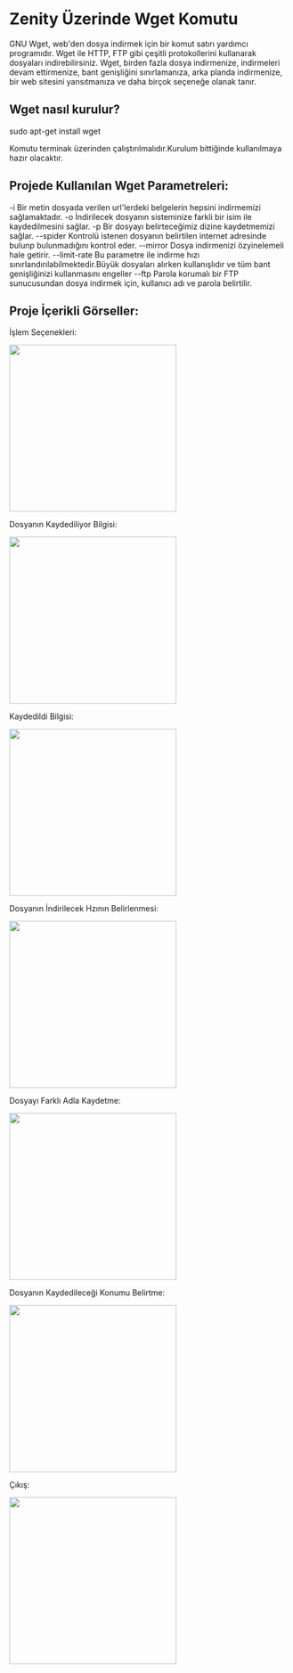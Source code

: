 # Zenity Üzerinde Wget Komutu
GNU Wget, web'den dosya indirmek için bir komut satırı yardımcı programıdır. Wget ile HTTP, FTP gibi çeşitli  protokollerini kullanarak dosyaları indirebilirsiniz. Wget, birden fazla dosya indirmenize, indirmeleri devam ettirmenize, bant genişliğini sınırlamanıza,  arka planda indirmenize, bir web sitesini yansıtmanıza ve daha birçok seçeneğe olanak tanır.

## Wget nasıl kurulur?

sudo apt-get install wget 

Komutu terminak üzerinden çalıştırılmalıdır.Kurulum bittiğinde kullanılmaya hazır olacaktır.

## Projede Kullanılan Wget Parametreleri:
-i
Bir metin dosyada verilen url'lerdeki belgelerin hepsini indirmemizi sağlamaktadır. 
-o
İndirilecek dosyanın sisteminize farkli bir isim ile kaydedilmesini sağlar.
-p
Bir dosyayı belirteceğimiz dizine kaydetmemizi sağlar.
--spider
Kontrolü istenen dosyanın belirtilen internet adresinde bulunp bulunmadığını kontrol eder.
--mirror 
Dosya indirmenizi özyinelemeli hale getirir.
--limit-rate
Bu parametre ile indirme hızı sınırlandırılabilmektedir.Büyük dosyaları alırken kullanışlıdır ve tüm bant genişliğinizi kullanmasını engeller
--ftp
Parola korumalı bir FTP sunucusundan dosya indirmek için, kullanıcı adı ve parola belirtilir.

## Proje İçerikli Görseller:

İşlem Seçenekleri:

<img src="https://user-images.githubusercontent.com/55049795/149304334-309f0bc0-85ee-4aa8-ae22-48d9b37d1df7.jpeg" width="300">

Dosyanın Kaydediliyor Bilgisi:

<img src="https://user-images.githubusercontent.com/55049795/149304757-c1f88b4b-aa5f-42ca-8471-0594dab6ddf4.jpeg" width="300">

Kaydedildi Bilgisi:

<img src="https://user-images.githubusercontent.com/55049795/149305078-2eeba7c2-9110-4680-ad0c-2e12e0f0b408.jpeg" width="300">

Dosyanın İndirilecek Hzının Belirlenmesi:


<img src="https://user-images.githubusercontent.com/55049795/149305236-0e54ac65-9f3f-4f9e-8d59-7a88c1588eef.jpeg" width="300">

Dosyayı Farklı Adla Kaydetme:

<img src="https://user-images.githubusercontent.com/55049795/149305313-0a01aca8-2ed9-4fc5-bbc5-bdda61799a9f.jpeg" width="300">

Dosyanın Kaydedileceği Konumu Belirtme:

<img src="https://user-images.githubusercontent.com/55049795/149305472-dfb59c00-3b06-46cb-8939-17f3968ac42c.jpeg" width="300">

Çıkış:

<img src="https://user-images.githubusercontent.com/55049795/149305595-f7e3ff56-9a8f-4221-9ee9-b71b005be178.jpeg" width="300">



